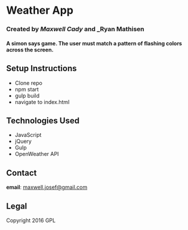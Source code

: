 # Weather App
### Created by _Maxwell Cady_ and _Ryan Mathisen
#### A simon says game. The user must match a pattern of flashing colors across the screen.

## Setup Instructions
* Clone repo
* npm start
* gulp build
* navigate to index.html

## Technologies Used

* JavaScript
* jQuery
* Gulp
* OpenWeather API

## Contact
**email**: maxwell.josef@gmail.com

## Legal
Copyright 2016 GPL


